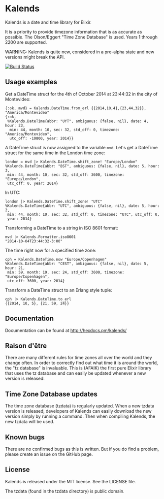 Kalends
=======

Kalends is a date and time library for Elixir.

It is a priority to provide timezone information that is as accurate as
possible. The Olson/Eggert "Time Zone Database" is used. Years 1 through 2200
are supported.

WARNING: Kalends is quite new, considered in a pre-alpha state and new
versions might break the API.

[![Build
Status](https://travis-ci.org/lau/kalends.svg?branch=master)](https://travis-ci.org/lau/kalends)

## Usage examples

Get a DateTime struct for the 4th of October 2014 at 23:44:32 in the city of
Montevideo:

    {:ok, mvd} = Kalends.DateTime.from_erl {{2014,10,4},{23,44,32}}, "America/Montevideo"
    {:ok,
     %Kalends.DateTime{abbr: "UYT", ambiguous: {false, nil}, date: 4, hour: 23,
      min: 44, month: 10, sec: 32, std_off: 0, timezone: "America/Montevideo",
      utc_off: -10800, year: 2014}}

A DateTime struct is now assigned to the variable `mvd`. Let's get a DateTime
struct for the same time in the London time zone:

    london = mvd |> Kalends.DateTime.shift_zone! "Europe/London"
    %Kalends.DateTime{abbr: "BST", ambiguous: {false, nil}, date: 5, hour: 3,
     min: 44, month: 10, sec: 32, std_off: 3600, timezone: "Europe/London",
     utc_off: 0, year: 2014}

In UTC:

    london |> Kalends.DateTime.shift_zone! "UTC"
    %Kalends.DateTime{abbr: "UTC", ambiguous: {false, nil}, date: 5, hour: 2,
     min: 44, month: 10, sec: 32, std_off: 0, timezone: "UTC", utc_off: 0,
     year: 2014}

Transforming a DateTime to a string in ISO 8601 format:

    mvd |> Kalends.Formatter.iso8601
    "2014-10-04T23:44:32-3:00"

The time right now for a specified time zone:

    cph = Kalends.DateTime.now "Europe/Copenhagen"
    %Kalends.DateTime{abbr: "CEST", ambiguous: {false, nil}, date: 5, hour: 21,
     min: 59, month: 10, sec: 24, std_off: 3600, timezone: "Europe/Copenhagen",
     utc_off: 3600, year: 2014}

Transform a DateTime struct to an Erlang style tuple:

    cph |> Kalends.DateTime.to_erl
    {{2014, 10, 5}, {21, 59, 24}}

## Documentation

Documentation can be found at http://hexdocs.pm/kalends/

## Raison d'être

There are many different rules for time zones all over the world and they change
often. In order to correctly find out what time it is around the world, the
"tz database" is invaluable. This is (AFAIK) the first pure Elixir library that
uses the tz database and can easily be updated whenever a new version is
released.

## Time Zone Database updates

The time zone database (tzdata) is regularly updated. When a new tzdata
version is released, developers of Kalends can easily download the new version
simply by running a command. Then when compiling Kalends, the new tzdata will be
used.

## Known bugs

There are no confirmed bugs as this is written. But if you do find a problem,
please create an issue on the GitHub page.

## License

Kalends is released under the MIT license. See the LICENSE file.

The tzdata (found in the tzdata directory) is public domain.
